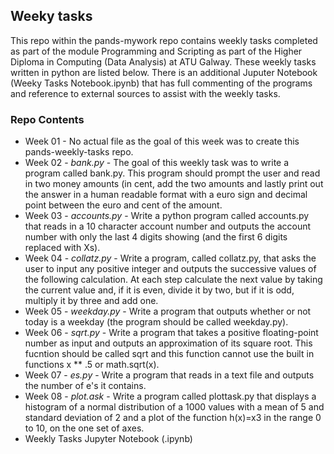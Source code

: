 ## Weeky tasks

This repo within the pands-mywork repo contains weekly tasks completed as part of the module Programming and Scripting as part of the Higher Diploma in Computing (Data Analysis) at ATU Galway. These weekly tasks written in python are listed below. There is an additional Juputer Notebook (Weeky Tasks Notebook.ipynb) that has full commenting of the programs and reference to external sources to assist with the weekly tasks. 

### Repo Contents
- Week 01 - No actual file as the goal of this week was to create this pands-weekly-tasks repo.
- Week 02 - _bank.py_ - The goal of this weekly task was to write a program called bank.py. This program should prompt the user and read in two money amounts (in cent, add the two amounts and lastly print out the answer in a human readable format with a euro sign and decimal point between the euro and cent of the amount.
- Week 03 - _accounts.py_ - Write a python program called accounts.py that reads in a 10 character account number and outputs the account number with only the last 4 digits showing (and the first 6 digits replaced with Xs).
- Week 04 - _collatz.py_ - Write a program, called collatz.py, that asks the user to input any positive integer and outputs the successive values of the following calculation. At each step calculate the next value by taking the current value and, if it is even, divide it by two, but if it is odd, multiply it by three and add one.
- Week 05 - _weekday.py_ - Write a program that outputs whether or not today is a weekday (the program should be called weekday.py).
- Week 06 - _sqrt.py_ - Write a program that takes a positive floating-point number as input and outputs an approximation of its square root. This fucntion should be called sqrt and this function cannot use the built in functions x ** .5 or math.sqrt(x).
- Week 07 - _es.py_ - Write a program that reads in a text file and outputs the number of e's it contains.
- Week 08 - _plot.ask_ - Write a program called plottask.py that displays a histogram of a normal distribution of a 1000 values with a mean of 5 and standard deviation of 2 and a plot of the function h(x)=x3 in the range 0 to 10, on the one set of axes.
- Weekly Tasks Jupyter Notebook (.ipynb)
